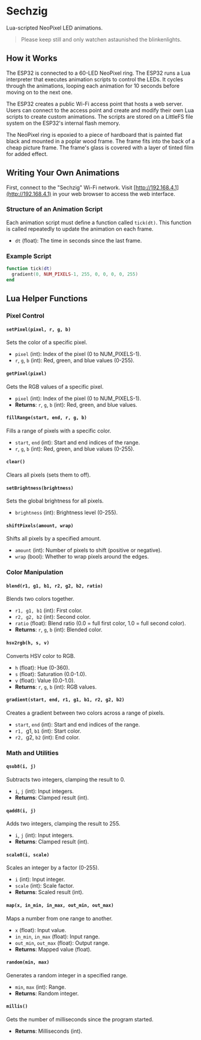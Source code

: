 # Sechzig

Lua-scripted NeoPixel LED animations.

> Please keep still and only watchen astaunished the blinkenlights.

## How it Works

The ESP32 is connected to a 60-LED NeoPixel ring. The ESP32 runs a Lua interpreter that executes animation scripts to control the LEDs. It cycles through the animations, looping each animation for 10 seconds before moving on to the next one.

The ESP32 creates a public Wi-Fi access point that hosts a web server. Users can connect to the access point and create and modify their own Lua scripts to create custom animations. The scripts are stored on a LittleFS file system on the ESP32's internal flash memory.

The NeoPixel ring is epoxied to a piece of hardboard that is painted flat black and mounted in a poplar wood frame. The frame fits into the back of a cheap picture frame. The frame's glass is covered with a layer of tinted film for added effect.

## Writing Your Own Animations

First, connect to the "Sechzig" Wi-Fi network. Visit [http://192.168.4.1](http://192.168.4.1) in your web browser to access the web interface.

### Structure of an Animation Script

Each animation script must define a function called `tick(dt)`. This function is called repeatedly to update the animation on each frame.

* `dt` (float): The time in seconds since the last frame.

### Example Script

```lua
function tick(dt)
  gradient(0, NUM_PIXELS-1, 255, 0, 0, 0, 0, 255)
end
```

## Lua Helper Functions

### Pixel Control

#### `setPixel(pixel, r, g, b)`

Sets the color of a specific pixel.

* `pixel` (int): Index of the pixel (0 to NUM_PIXELS-1).
* `r`, `g`, `b` (int): Red, green, and blue values (0-255).

#### `getPixel(pixel)`

Gets the RGB values of a specific pixel.

* `pixel` (int): Index of the pixel (0 to NUM_PIXELS-1).
* **Returns**: `r`, `g`, `b` (int): Red, green, and blue values.

#### `fillRange(start, end, r, g, b)`

Fills a range of pixels with a specific color.

* `start`, `end` (int): Start and end indices of the range.
* `r`, `g`, `b` (int): Red, green, and blue values (0-255).

#### `clear()`

Clears all pixels (sets them to off).

#### `setBrightness(brightness)`

Sets the global brightness for all pixels.

* `brightness` (int): Brightness level (0-255).

#### `shiftPixels(amount, wrap)`

Shifts all pixels by a specified amount.

* `amount` (int): Number of pixels to shift (positive or negative).
* `wrap` (bool): Whether to wrap pixels around the edges.

### Color Manipulation

#### `blend(r1, g1, b1, r2, g2, b2, ratio)`

Blends two colors together.

* `r1, g1, b1` (int): First color.
* `r2, g2, b2` (int): Second color.
* `ratio` (float): Blend ratio (0.0 = full first color, 1.0 = full second color).
* **Returns**: `r`, `g`, `b` (int): Blended color.

#### `hsv2rgb(h, s, v)`

Converts HSV color to RGB.

* `h` (float): Hue (0-360).
* `s` (float): Saturation (0.0-1.0).
* `v` (float): Value (0.0-1.0).
* **Returns**: `r`, `g`, `b` (int): RGB values.

#### `gradient(start, end, r1, g1, b1, r2, g2, b2)`

Creates a gradient between two colors across a range of pixels.

* `start`, `end` (int): Start and end indices of the range.
* `r1, `g1, `b1` (int): Start color.
* `r2, `g2, `b2` (int): End color.

### Math and Utilities

#### `qsub8(i, j)`

Subtracts two integers, clamping the result to 0.

* `i`, `j` (int): Input integers.
* **Returns**: Clamped result (int).

#### `qadd8(i, j)`

Adds two integers, clamping the result to 255.

* `i`, `j` (int): Input integers.
* **Returns**: Clamped result (int).

#### `scale8(i, scale)`

Scales an integer by a factor (0-255).

* `i` (int): Input integer.
* `scale` (int): Scale factor.
* **Returns**: Scaled result (int).

#### `map(x, in_min, in_max, out_min, out_max)`

Maps a number from one range to another.

* `x` (float): Input value.
* `in_min`, `in_max` (float): Input range.
* `out_min`, `out_max` (float): Output range.
* **Returns**: Mapped value (float).

#### `random(min, max)`

Generates a random integer in a specified range.

* `min`, `max` (int): Range.
* **Returns**: Random integer.

#### `millis()`

Gets the number of milliseconds since the program started.

* **Returns**: Milliseconds (int).
